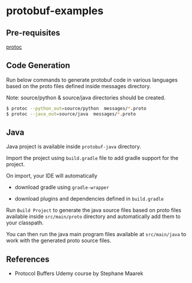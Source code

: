 # protobuf-examples

## Pre-requisites

[protoc](https://github.com/protocolbuffers/protobuf/releases/latest)

## Code Generation

Run below commands to generate protobuf code in various languages based on the proto files defined inside messages directory.

Note: source/python & source/java directories should be created.

```bash
$ protoc --python_out=source/python  messages/*.proto
$ protoc --java_out=source/java  messages/*.proto
```

## Java

Java project is available inside `protobuf-java` directory.

Import the project using `build.gradle` file to add gradle support for the project.

On import, your IDE will automatically

-  download gradle using `gradle-wrapper`

-  download plugins and dependencies defined in `build.gradle`

Run `Build Project` to generate the java source files based on proto files available inside `src/main/proto` directory and automatically add them to your classpath.

You can then run the java main program files available at `src/main/java` to work with the generated proto source files.

## References

- Protocol Buffers Udemy course by Stephane Maarek